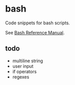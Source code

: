 # bash

Code snippets for bash scripts.

 See [Bash Reference Manual](https://www.gnu.org/software/bash/manual/html_node/index.html).

## todo

- multiline string
- user input
- if operators
- regexes

